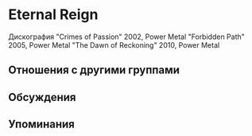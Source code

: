 # Eternal Reign

Дискография
"Crimes of Passion" 2002, Power Metal
"Forbidden Path" 2005, Power Metal
"The Dawn of Reckoning" 2010, Power Metal

## Отношения с другими группами


## Обсуждения


## Упоминания

